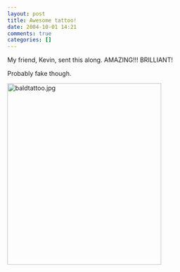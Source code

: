 ```yaml
---
layout: post
title: Awesome tattoo!
date: 2004-10-01 14:21
comments: true
categories: []
---
```

My friend, Kevin, sent this along. AMAZING!!! BRILLIANT!

Probably fake though.

<a href="http://peterfilias.com/archives/baldtattoo.jpg"><img alt="baldtattoo.jpg" src="http://peterfilias.com/archives/baldtattoo-thumb.jpg" width="350" height="413" /></a>
